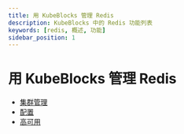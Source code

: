 ```yaml
---
title: 用 KubeBlocks 管理 Redis
description: KubeBlocks 中的 Redis 功能列表
keywords: [redis, 概述, 功能]
sidebar_position: 1
---
```


# 用 KubeBlocks 管理 Redis

* [集群管理](./../kubeblocks-for-redis/cluster-management/create-and-connect-to-a-redis-cluster.md)
* [配置](./../kubeblocks-for-redis/configuration/configure-cluster-parameters.md)
* [高可用](./../kubeblocks-for-redis/high-availability/high-availability.md)
